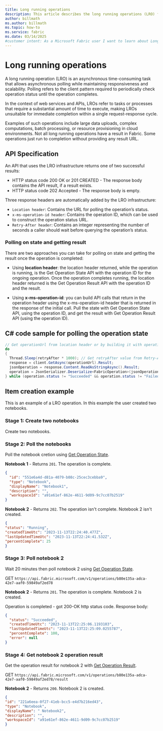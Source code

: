 ```yaml
---
title: Long running operations
description: This article describes the long running operations (LRO) for Microsoft Fabric REST APIs, including how to handle responses and poll for results.
author: billmath
ms.author: billmath
ms.topic: how-to
ms.service: fabric
ms.date: 03/14/2025
#customer intent: As a Microsoft Fabric user I want to learn about Long running operations for Fabric REST API's.
---
```


# Long running operations

A long running operation (LRO) is an asynchronous time-consuming task that allows asynchronous polling while maintaining responsiveness and scalability. Polling refers to the client pattern required to periodically check operation status until the operation completes.

In the context of web services and APIs, LROs refer to tasks or processes that require a substantial amount of time to execute, making LROs unsuitable for immediate completion within a single request-response cycle.

Examples of such operations include large data uploads, complex computations, batch processing, or resource provisioning in cloud environments.
Not all long running operations have a result in Fabric. Some operations just run to completion without providing any result URL.

## API Specification

An API that uses the LRO infrastructure returns one of two successful results:

- HTTP status code 200 OK or 201 CREATED - The response body contains the API result, if a result exists.
- HTTP status code 202 Accepted - The response body is empty.

Three response headers are automatically added by the LRO infrastructure:

- `Location header`: Contains the URL for polling the operation’s status.
- `x-ms-operation-id header`: Contains the operation ID, which can be used to construct the operation status URL.
- `Retry-After header`: Contains an integer representing the number of seconds a caller should wait before querying the operation’s status.

### Polling on state and getting result

There are two approaches you can take for polling on state and getting the result once the operation is completed:

- Using **location header**: the location header returned, while the operation is running, is the Get Operation State API with the operation ID for the ongoing operation. Once the operation completes running, the location header returned is the Get Operation Result API with the operation ID and the result.

- Using **x-ms-operation-id**: you can build API calls that return in the operation header using the x-ms-operation-id header that is returned in the response of the initial call. Pull the state with Get Operation State API, using the operation ID, and get the result with Get Operation Result API (using the operation ID).

## C# code sample for polling the operation state

```csharp
// Get operationUrl from location header or by building it with operation ID and Get State API.  
do 
{ 
  Thread.Sleep(retryAfter * 1000); // Get retryAfter value from Retry-After header. 
  response = client.GetAsync(operationUrl).Result;  
  jsonOperation = response.Content.ReadAsStringAsync().Result; 
  operation = JsonSerializer.Deserialize<FabricOperation>(jsonOperation); 
} while (operation.status != "Succeeded" && operation.status != "Failed"); 
```

## Item creation example

This is an example of a LRO operation. In this example the user created two notebooks.

### Stage 1: Create two notebooks

Create two notebooks.

### Stage 2: Poll the notebooks

Poll the notebook cretion using [Get Operation State](https://learn.microsoft.com/en-us/rest/api/fabric/core/long-running-operations/get-operation-state).

**Notebook 1** - Returns `201`. The operation is complete.

```json
{ 
  "id": "551e6a4d-d81a-4079-b08c-25cec3cebba9", 
  "type": "Notebook", 
  "displayName": "Notebook1", 
  "description": "", 
  "workspaceId": "a91e61ef-862e-4611-9d09-9c7cc07b2519" 
} 
```

**Notebook 2** - Returns `202`. The operation isn't complete. Notebook 2 isn't created.

```json
{ 
"status": "Running", 
"createdTimeUtc": "2023-11-13T22:24:40.477Z", 
"lastUpdatedTimeUtc": "2023-11-13T22:24:41.532Z", 
"percentComplete": 25 
} 
```

### Stage 3: Poll notebook 2

Wait 20 minutes then poll notebook 2 using [Get Operation State](https://learn.microsoft.com/en-us/rest/api/fabric/core/long-running-operations/get-operation-state).

GET `https://api.fabric.microsoft.com/v1/operations/b80e135a-adca-42e7-aaf0-59849af2ed78`

**Notebook 2** - Returns `201`. The operation is complete. Notebook 2 is created.

Operation is completed - got 200-OK http status code. Response body:

```json
{ 
  "status": "Succeeded", 
  "createdTimeUtc": "2023-11-13T22:25:06.1193103", 
  "lastUpdatedTimeUtc": "2023-11-13T22:25:09.0255787", 
  "percentComplete": 100, 
  "error": null 
} 
```

### Stage 4: Get notebook 2 operation result

Get the operation result for notebook 2 with [Get Operation Result](https://learn.microsoft.com/en-us/rest/api/fabric/core/long-running-operations/get-operation-result).

GET `https://api.fabric.microsoft.com/v1/operations/b80e135a-adca-42e7-aaf0-59849af2ed78/result`

**Notebook 2** - Returns `200`. Notebook 2 is created.

```json
{ 
"id": "221a6eea-0f27-41eb-bcc5-e4d7b216ed43", 
"type": "Notebook", 
"displayName": " Notebook2", 
"description": "", 
"workspaceId": "a91e61ef-862e-4611-9d09-9c7cc07b2519" 
}  
```
